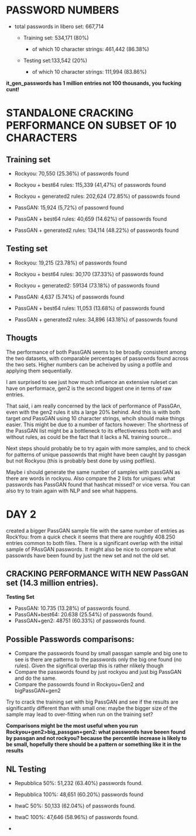 # PASSWORD NUMBERS

* total passwords in libero set: 667,714
    
    * Training set: 534,171 (80%)
        * of which 10 character strings: 461,442 (86.38%)
    
    * Testing set:133,542 (20%)
        * of which 10 character strings: 111,994 (83.86%)

**it_gen_passwords has 1 million entries not 100 thousands, you fucking cunt!**

# STANDALONE CRACKING PERFORMANCE ON SUBSET OF 10 CHARACTERS

## Training set

* Rockyou: 70,550 (25.36%) of passwords found
* Rockyou + best64 rules: 115,339 (41,47%) of passwords found
* Rockyou + generated2 rules: 202,624 (72.85%) of passowrds found

* PassGAN: 15,924 (5,72%) of passowrd found
* PassGAN + best64 rules: 40,659 (14.62%) of passowrds found
* PassGAN + generated2 rules:  134,114 (48.22%) of passwords found

## Testing set

* Rockyou: 19,215 (23.78%) of passwords found
* Rockyou + best64 rules: 30,170 (37.33%) of passwords found
* Rockyou + generated2: 59134 (73.18%) of passwords found

* PassGAN: 4,637 (5.74%) of passwords found
* PassGAN + best64 rules: 11,053 (13.68%) of passwords found
* PassGAN + generated2 rules: 34,896 (43.18%) of passowrds found


## Thougts

The performance of both PassGAN seems to be broadly consistent among the two datasets, with comparable  percentages of passowrds found across the two sets. Higher numbers can be acheived by using a potfile and applying them sequentially.

I am surprised to see just how much influence an extensive ruleset can have on performace, gen2 is the second biggest one in terms of raw entries.

That said, i am really concerned by the lack of performance of PassGAn, even with the gen2 rules it sits a large 20% behind. And this is with both target *and* PassGAN using 10 character strings, whcih should make things easier. This might be due to a number of factors however: The shortness of the PassGAN list might be a bottleneck to its effectiveness both with and without rules, as could be 
the fact that it lacks a NL training source...

Next steps should probably be to try again with more samples, and to check for patterns of unique passowrds that might have been caught by passgan but not Rockyou (this is probably best done by using potfiles).

Maybe i should generate the same number of samples with passGAN as there are words in rockyou.
Also compare the 2 lists for uniques: what passwords has PassGAN found that hashcat missed? or vice versa.
You can also try to train again with NLP and see what happens.

# DAY 2

created a bigger PassGAN sample file with the same number of entries as RockYou: from a quick check it seems that there are roughtly 408.250 entries common to both files. There is a significant overlap with the initial sample of PAssGAN passwords. It might also be nice to compare what passowrds have been found by just the new set and not the old set.

## CRACKING PERFORMANCE WITH NEW PassGAN set (14.3 million entries).

**Testing Set**

* PassGAN: 10.735 (13.28%) of passwords found.
* PassGAN+best64: 20.638 (25.54%) of passwords found.
* PassGAN+gen2: 48751 (60.33%) of passwords found. 

## Possible Passwords comparisons:

* Compare the passwords found by small passgan sample and big one to see is there are patterns to the passwords only the big one found (no rules). Given the significal overlap this is rather nlikely though
* Compare the passwords found by just rockyou and just big PassGAN and do the same.
* Compare the passowrds found in Rockyou+Gen2 and bigPassGAN+gen2

Try to crack the training set with big PassGAN and see if the results are significantly different than with small one: maybe the bigger size of the sample may lead to over-fitting when run on the training set?

**Comparisons might be the most useful when you run Rockyou+gen2>big_passgan+gen2: what passwords have beeen found by passgan and not rockyou? because the percentile increase is likely to be small, hopefully there should be a pattern or something like it in the results** 

## NL Testing

* Repubblica 50%: 51,232 (63.40%) passwords found.
* Repubblica 100%: 48,651 (60.20%) passwords found

* ItwaC 50%: 50,133 (62.04%) of passwords found.
* ItwaC 100%: 47,646 (58.96%) of passwords found.
*
